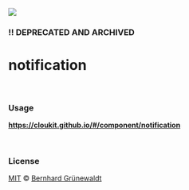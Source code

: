 [![](https://cloukit.github.io/assets/images/cloukit-banner-github.svg?v3)](https://cloukit.github.io/)

### :bangbang: DEPRECATED AND ARCHIVED

# notification


&nbsp;

### Usage

**https://cloukit.github.io/#/component/notification**


&nbsp;

### License

[MIT](https://github.com/cloukit/legal) © [Bernhard Grünewaldt](https://github.com/clouless)
